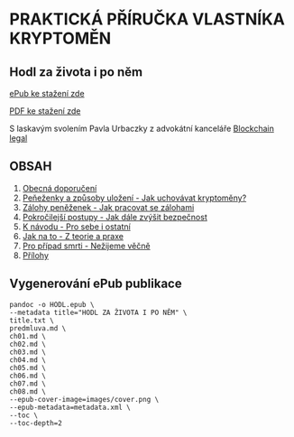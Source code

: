 # PRAKTICKÁ PŘÍRUČKA VLASTNÍKA KRYPTOMĚN

## Hodl za života i po něm

[ePub ke stažení zde](https://github.com/pavoltravnik/prirucka-hodlera/raw/master/HODL.epub)

[PDF ke stažení zde](https://www.blockchainlegal.cz/cs/ebook/)

S laskavým svolením Pavla Urbaczky z advokátní kanceláře [Blockchain legal](https://www.blockchainlegal.cz/)


## OBSAH

1. [Obecná doporučení](https://github.com/pavoltravnik/prirucka-hodlera/blob/master/ch01.md)
2. [Peňeženky a způsoby uložení - Jak uchovávat kryptoměny?](https://github.com/pavoltravnik/prirucka-hodlera/blob/master/ch02.md)
3. [Zálohy peněženek - Jak pracovat se zálohami](https://github.com/pavoltravnik/prirucka-hodlera/blob/master/ch03.md)
4. [Pokročilejší postupy - Jak dále zvýšit bezpečnost](https://github.com/pavoltravnik/prirucka-hodlera/blob/master/ch04.md)
5. [K návodu - Pro sebe i ostatní](https://github.com/pavoltravnik/prirucka-hodlera/blob/master/ch05.md)
6. [Jak na to - Z teorie a praxe](https://github.com/pavoltravnik/prirucka-hodlera/blob/master/ch06.md)
7. [Pro případ smrti - Nežijeme věčně](https://github.com/pavoltravnik/prirucka-hodlera/blob/master/ch07.md)
8. [Přílohy](https://github.com/pavoltravnik/prirucka-hodlera/blob/master/ch08.md)



## Vygenerování ePub publikace

```
pandoc -o HODL.epub \
--metadata title="HODL ZA ŽIVOTA I PO NĚM" \
title.txt \
predmluva.md \
ch01.md \
ch02.md \
ch03.md \
ch04.md \
ch05.md \
ch06.md \
ch07.md \
ch08.md \
--epub-cover-image=images/cover.png \
--epub-metadata=metadata.xml \
--toc \
--toc-depth=2
```